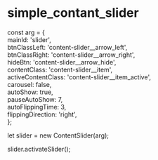 # simple_contant_slider

const arg = {\
  mainId: 'slider',\
  btnClassLeft: 'content-slider__arrow_left',\
  btnClassRight: 'content-slider__arrow_right',\
  hideBtn: 'content-slider__arrow_hide',\
  contentClass: 'content-slider__item',\
  activeContentClass: 'content-slider__item_active',\
  carousel: false,\
  autoShow: true,\
  pauseAutoShow: 7,\
  autoFlippingTime: 3,\
  flippingDirection: 'right',\
};

let slider = new ContentSlider(arg);

slider.activateSlider();
